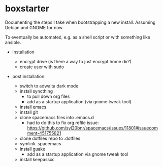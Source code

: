 # boxstarter

Documenting the steps I take when bootstrapping a new install.
Assuming Debian and GNOME for now.

To eventually be automated, e.g. as a shell script or with something like ansible.

- installation
  - encrypt drive (is there a way to just encrypt home dir?)
  - create user with sudo 

- post installation
  - switch to adwaita dark mode 
  - install syncthing
    - to pull down org files
    - add as a startup application (via gnome tweak tool)
  - install emacs
  - install git 
  - clone spacemacs files into .emacs.d
    - had to do this to fix org refile issue: https://github.com/syl20bnr/spacemacs/issues/11801#issuecomment-451755821
  - clone dotfiles repo to .dotfiles
  - symlink .spacemacs
  - install guake
    - add as a startup application via gnome tweak tool
  - install keepassxc
